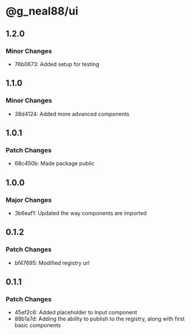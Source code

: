 # @g_neal88/ui

## 1.2.0

### Minor Changes

- 76b0673: Added setup for testing

## 1.1.0

### Minor Changes

- 38d4124: Added more advanced components

## 1.0.1

### Patch Changes

- 68c450b: Made package public

## 1.0.0

### Major Changes

- 3b6eaf1: Updated the way components are imported

## 0.1.2

### Patch Changes

- bf47695: Modified registry url

## 0.1.1

### Patch Changes

- 45ef2c6: Added placeholder to Input component
- 88b1a7d: Adding the ability to publish to the registry, along with first basic components
